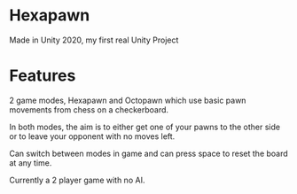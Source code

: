# Hexapawn
Made in Unity 2020, my first real Unity Project

# Features
2 game modes, Hexapawn and Octopawn which use basic pawn movements from chess on a checkerboard. 

In both modes, the aim is to either get one of your pawns to the other side or to leave your opponent with no moves left. 

Can switch between modes in game and can press space to reset the board at any time. 

Currently a 2 player game with no AI.
